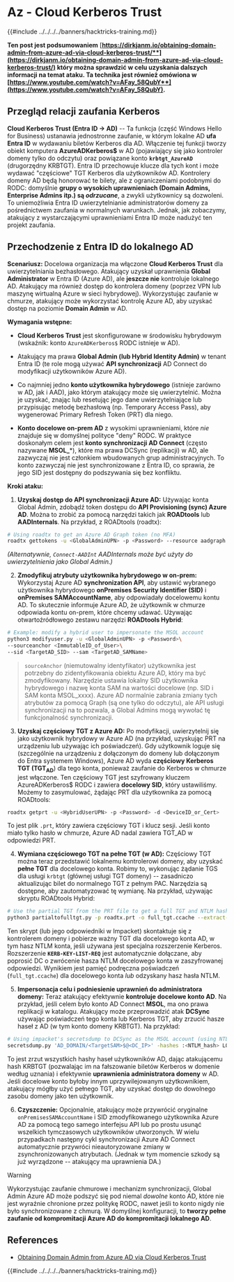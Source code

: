 # Az - Cloud Kerberos Trust

{{#include ../../../../banners/hacktricks-training.md}}

**Ten post jest podsumowaniem** [**https://dirkjanm.io/obtaining-domain-admin-from-azure-ad-via-cloud-kerberos-trust/**](https://dirkjanm.io/obtaining-domain-admin-from-azure-ad-via-cloud-kerberos-trust/) **który można sprawdzić w celu uzyskania dalszych informacji na temat ataku. Ta technika jest również omówiona w** [**https://www.youtube.com/watch?v=AFay_58QubY**](https://www.youtube.com/watch?v=AFay_58QubY)**.**

## Przegląd relacji zaufania Kerberos

**Cloud Kerberos Trust (Entra ID -> AD)** -- Ta funkcja (część Windows Hello for Business) ustanawia jednostronne zaufanie, w którym lokalne AD **ufa Entra ID** w wydawaniu biletów Kerberos dla AD. Włączenie tej funkcji tworzy obiekt komputera **AzureADKerberos$** w AD (pojawiający się jako kontroler domeny tylko do odczytu) oraz powiązane konto **`krbtgt_AzureAD`** (drugorzędny KRBTGT). Entra ID przechowuje klucze dla tych kont i może wydawać "częściowe" TGT Kerberos dla użytkowników AD. Kontrolery domeny AD będą honorować te bilety, ale z ograniczeniami podobnymi do RODC: domyślnie **grupy o wysokich uprawnieniach (Domain Admins, Enterprise Admins itp.) są *odrzucane***, a zwykli użytkownicy są dozwoleni. To uniemożliwia Entra ID uwierzytelnianie administratorów domeny za pośrednictwem zaufania w normalnych warunkach. Jednak, jak zobaczymy, atakujący z wystarczającymi uprawnieniami Entra ID może nadużyć ten projekt zaufania.

## Przechodzenie z Entra ID do lokalnego AD

**Scenariusz:** Docelowa organizacja ma włączone **Cloud Kerberos Trust** dla uwierzytelniania bezhasłowego. Atakujący uzyskał uprawnienia **Global Administrator** w Entra ID (Azure AD), ale **jeszcze nie** kontroluje lokalnego AD. Atakujący ma również dostęp do kontrolera domeny (poprzez VPN lub maszynę wirtualną Azure w sieci hybrydowej). Wykorzystując zaufanie w chmurze, atakujący może wykorzystać kontrolę Azure AD, aby uzyskać dostęp na poziomie **Domain Admin** w AD.

**Wymagania wstępne:**

-   **Cloud Kerberos Trust** jest skonfigurowane w środowisku hybrydowym (wskaźnik: konto `AzureADKerberos$` RODC istnieje w AD).

-   Atakujący ma prawa **Global Admin (lub Hybrid Identity Admin)** w tenant Entra ID (te role mogą używać **API synchronizacji** AD Connect do modyfikacji użytkowników Azure AD).

-   Co najmniej jedno **konto użytkownika hybrydowego** (istnieje zarówno w AD, jak i AAD), jako którym atakujący może się uwierzytelnić. Można je uzyskać, znając lub resetując jego dane uwierzytelniające lub przypisując metodę bezhasłową (np. Temporary Access Pass), aby wygenerować Primary Refresh Token (PRT) dla niego.

-   **Konto docelowe on-prem AD** z wysokimi uprawnieniami, które *nie* znajduje się w domyślnej polityce "deny" RODC. W praktyce doskonałym celem jest **konto synchronizacji AD Connect** (często nazywane **MSOL_***), które ma prawa DCSync (replikacji) w AD, ale zazwyczaj nie jest członkiem wbudowanych grup administracyjnych. To konto zazwyczaj nie jest synchronizowane z Entra ID, co sprawia, że jego SID jest dostępny do podszywania się bez konfliktu.

**Kroki ataku:**

1.  **Uzyskaj dostęp do API synchronizacji Azure AD:** Używając konta Global Admin, zdobądź token dostępu do **API Provisioning (sync) Azure AD**. Można to zrobić za pomocą narzędzi takich jak **ROADtools** lub **AADInternals**. Na przykład, z ROADtools (roadtx):
```bash
# Using roadtx to get an Azure AD Graph token (no MFA)
roadtx gettokens -u <GlobalAdminUPN> -p <Password> --resource aadgraph
```
*(Alternatywnie, `Connect-AADInt` AADInternals może być użyty do uwierzytelnienia jako Global Admin.)*

2.  **Zmodyfikuj atrybuty użytkownika hybrydowego w on-prem:** Wykorzystaj Azure AD **synchronization API**, aby ustawić wybranego użytkownika hybrydowego **onPremises Security Identifier (SID)** i **onPremises SAMAccountName**, aby odpowiadały docelowemu kontu AD. To skutecznie informuje Azure AD, że użytkownik w chmurze odpowiada kontu on-prem, które chcemy udawać. Używając otwartoźródłowego zestawu narzędzi **ROADtools Hybrid**:
```bash
# Example: modify a hybrid user to impersonate the MSOL account
python3 modifyuser.py -u <GlobalAdminUPN> -p <Password>\
--sourceanchor <ImmutableID_of_User>\
--sid <TargetAD_SID> --sam <TargetAD_SAMName>
```
> `sourceAnchor` (niemutowalny identyfikator) użytkownika jest potrzebny do zidentyfikowania obiektu Azure AD, który ma być zmodyfikowany. Narzędzie ustawia lokalny SID użytkownika hybrydowego i nazwę konta SAM na wartości docelowe (np. SID i SAM konta MSOL_xxxx). Azure AD normalnie zabrania zmiany tych atrybutów za pomocą Graph (są one tylko do odczytu), ale API usługi synchronizacji na to pozwala, a Global Admins mogą wywołać tę funkcjonalność synchronizacji.

3.  **Uzyskaj częściowy TGT z Azure AD:** Po modyfikacji, uwierzytelnij się jako użytkownik hybrydowy w Azure AD (na przykład, uzyskując PRT na urządzeniu lub używając ich poświadczeń). Gdy użytkownik loguje się (szczególnie na urządzeniu z dołączonym do domeny lub dołączonym do Entra systemem Windows), Azure AD wyda **częściowy Kerberos TGT (TGT**<sub>**AD**</sub>) dla tego konta, ponieważ zaufanie do Kerberos w chmurze jest włączone. Ten częściowy TGT jest szyfrowany kluczem AzureADKerberos$ RODC i zawiera **docelowy SID**, który ustawiliśmy. Możemy to zasymulować, żądając PRT dla użytkownika za pomocą ROADtools:
```bash
roadtx getprt -u <HybridUserUPN> -p <Password> -d <DeviceID_or_Cert>
```
To jest plik `.prt`, który zawiera częściowy TGT i klucz sesji. Jeśli konto miało tylko hasło w chmurze, Azure AD nadal zawiera TGT_AD w odpowiedzi PRT.

4.  **Wymiana częściowego TGT na pełne TGT (w AD):** Częściowy TGT można teraz przedstawić lokalnemu kontrolerowi domeny, aby uzyskać **pełne TGT** dla docelowego konta. Robimy to, wykonując żądanie TGS dla usługi `krbtgt` (głównej usługi TGT domeny) -- zasadniczo aktualizując bilet do normalnego TGT z pełnym PAC. Narzędzia są dostępne, aby zautomatyzować tę wymianę. Na przykład, używając skryptu ROADtools Hybrid:
```bash
# Use the partial TGT from the PRT file to get a full TGT and NTLM hash
python3 partialtofulltgt.py -p roadtx.prt -o full_tgt.ccache --extract-hash
```
Ten skrypt (lub jego odpowiedniki w Impacket) skontaktuje się z kontrolerem domeny i pobierze ważny TGT dla docelowego konta AD, w tym hasz NTLM konta, jeśli używana jest specjalna rozszerzenie Kerberos. Rozszerzenie **`KERB-KEY-LIST-REQ`** jest automatycznie dołączane, aby poprosić DC o zwrócenie hasza NTLM docelowego konta w zaszyfrowanej odpowiedzi. Wynikiem jest pamięć podręczna poświadczeń (`full_tgt.ccache`) dla docelowego konta *lub* odzyskany hasz hasła NTLM.

5.  **Impersonacja celu i podniesienie uprawnień do administratora domeny:** Teraz atakujący efektywnie **kontroluje docelowe konto AD**. Na przykład, jeśli celem było konto AD Connect **MSOL**, ma ono prawa replikacji w katalogu. Atakujący może przeprowadzić atak **DCSync** używając poświadczeń tego konta lub Kerberos TGT, aby zrzucić hasze haseł z AD (w tym konto domeny KRBTGT). Na przykład:
```bash
# Using impacket's secretsdump to DCSync as the MSOL account (using NTLM hash)
secretsdump.py 'AD_DOMAIN/<TargetSAM>$@<DC_IP>' -hashes :<NTLM_hash> LOCAL
```
To jest zrzut wszystkich hashy haseł użytkowników AD, dając atakującemu hash KRBTGT (pozwalając im na fałszowanie biletów Kerberos w domenie według uznania) i efektywnie **uprawnienia administratora domeny** w AD. Jeśli docelowe konto byłoby innym uprzywilejowanym użytkownikiem, atakujący mógłby użyć pełnego TGT, aby uzyskać dostęp do dowolnego zasobu domeny jako ten użytkownik.

6.  **Czyszczenie:** Opcjonalnie, atakujący może przywrócić oryginalne `onPremisesSAMAccountName` i SID zmodyfikowanego użytkownika Azure AD za pomocą tego samego interfejsu API lub po prostu usunąć wszelkich tymczasowych użytkowników utworzonych. W wielu przypadkach następny cykl synchronizacji Azure AD Connect automatycznie przywróci nieautoryzowane zmiany w zsynchronizowanych atrybutach. (Jednak w tym momencie szkody są już wyrządzone -- atakujący ma uprawnienia DA.)

> [!WARNING]
> Wykorzystując zaufanie chmurowe i mechanizm synchronizacji, Global Admin Azure AD może podszyć się pod niemal *dowolne* konto AD, które nie jest wyraźnie chronione przez politykę RODC, nawet jeśli to konto nigdy nie było synchronizowane z chmurą. W domyślnej konfiguracji, to **tworzy pełne zaufanie od kompromitacji Azure AD do kompromitacji lokalnego AD**.


## References

- [Obtaining Domain Admin from Azure AD via Cloud Kerberos Trust](https://dirkjanm.io/obtaining-domain-admin-from-azure-ad-via-cloud-kerberos-trust/)



{{#include ../../../../banners/hacktricks-training.md}}
